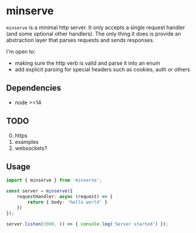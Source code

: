 # minserve
`minserve` is a minimal http server.
It only accepts a single request handler (and some optional other handlers).
The only thing it does is provide an abstraction layer that parses requests and sends responses.

I'm open to: 
- making sure the http verb is valid and parse it into an enum
- add explicit parsing for special headers such as cookies, auth or others

## Dependencies
- node >=14

## TODO
0. https
1. examples
2. websockets?

## Usage

```ts
import { minserve } from 'minserve';

const server = minserve({
    requestHandler: async (request) => {
        return { body: 'hello world' }
    })
});

server.listen(3000, () => { console.log('Server started') });
```